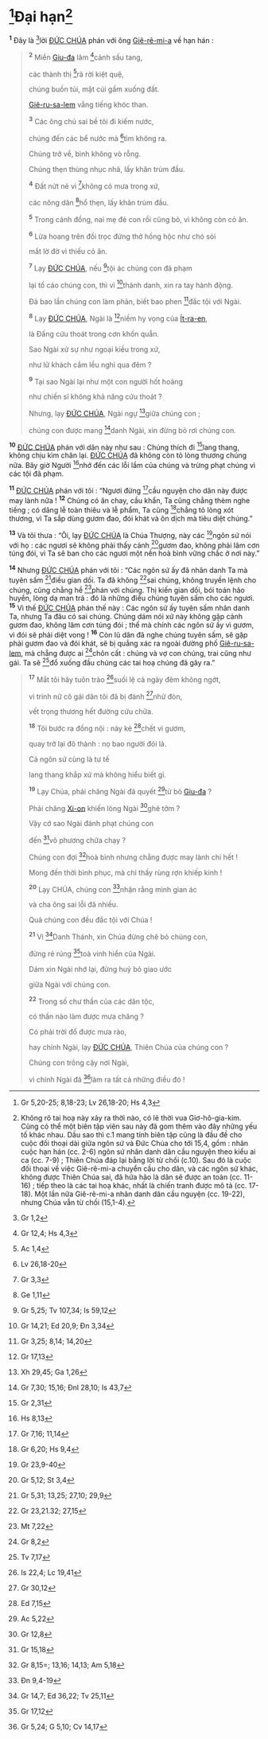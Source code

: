 # [^1@-dd8c592c-38cb-46ad-8c5d-dab249330d9b]Đại hạn[^1-dd8c592c-38cb-46ad-8c5d-dab249330d9b]
<sup><b>1</b></sup> Đây là [^2@-dd8c592c-38cb-46ad-8c5d-dab249330d9b]lời [ĐỨC CHÚA]() phán với ông [Giê-rê-mi-a]() về hạn hán :

> <sup><b>2</b></sup> Miền [Giu-đa]() lâm [^3@-dd8c592c-38cb-46ad-8c5d-dab249330d9b]cảnh sầu tang,
>
> các thành thị [^4@-dd8c592c-38cb-46ad-8c5d-dab249330d9b]rã rời kiệt quệ,
>
> chúng buồn tủi, mặt cúi gầm xuống đất.
>
> [Giê-ru-sa-lem]() vẳng tiếng khóc than.
>
> <sup><b>3</b></sup> Các ông chủ sai bề tôi đi kiếm nước,
>
> chúng đến các bể nước mà [^5@-dd8c592c-38cb-46ad-8c5d-dab249330d9b]tìm không ra.
>
> Chúng trở về, bình không vò rỗng.
>
> Chúng thẹn thùng nhục nhã, lấy khăn trùm đầu.
>
> <sup><b>4</b></sup> Đất nứt nẻ vì [^6@-dd8c592c-38cb-46ad-8c5d-dab249330d9b]không có mưa trong xứ,
>
> các nông dân [^7@-dd8c592c-38cb-46ad-8c5d-dab249330d9b]hổ thẹn, lấy khăn trùm đầu.
>
> <sup><b>5</b></sup> Trong cánh đồng, nai mẹ đẻ con rồi cũng bỏ, vì không còn cỏ ăn.
>
> <sup><b>6</b></sup> Lừa hoang trên đồi trọc đứng thở hồng hộc như chó sói
>
> mắt lờ đờ vì thiếu cỏ ăn.
>
> <sup><b>7</b></sup> Lạy [ĐỨC CHÚA](), nếu [^8@-dd8c592c-38cb-46ad-8c5d-dab249330d9b]tội ác chúng con đã phạm
>
> lại tố cáo chúng con, thì vì [^9@-dd8c592c-38cb-46ad-8c5d-dab249330d9b]thánh danh, xin ra tay hành động.
>
> Đã bao lần chúng con làm phản, biết bao phen [^10@-dd8c592c-38cb-46ad-8c5d-dab249330d9b]đắc tội với Ngài.
>
> <sup><b>8</b></sup> Lạy [ĐỨC CHÚA](), Ngài là [^11@-dd8c592c-38cb-46ad-8c5d-dab249330d9b]niềm hy vọng của [Ít-ra-en](),
>
> là Đấng cứu thoát trong cơn khốn quẫn.
>
> Sao Ngài xử sự như ngoại kiều trong xứ,
>
> như lữ khách cắm lều nghỉ qua đêm ?
>
> <sup><b>9</b></sup> Tại sao Ngài lại như một con người hốt hoảng
>
> như chiến sĩ không khả năng cứu thoát ?
>
> Nhưng, lạy [ĐỨC CHÚA](), Ngài ngự [^12@-dd8c592c-38cb-46ad-8c5d-dab249330d9b]giữa chúng con ;
>
> chúng con được mang [^13@-dd8c592c-38cb-46ad-8c5d-dab249330d9b]danh Ngài, xin đừng bỏ rơi chúng con.

<sup><b>10</b></sup> [ĐỨC CHÚA]() phán với dân này như sau : Chúng thích đi [^14@-dd8c592c-38cb-46ad-8c5d-dab249330d9b]lang thang, không chịu kìm chân lại. [ĐỨC CHÚA]() đã không còn tỏ lòng thương chúng nữa. Bây giờ Người [^15@-dd8c592c-38cb-46ad-8c5d-dab249330d9b]nhớ đến các lỗi lầm của chúng và trừng phạt chúng vì các tội đã phạm.

<sup><b>11</b></sup> [ĐỨC CHÚA]() phán với tôi : “Ngươi đừng [^16@-dd8c592c-38cb-46ad-8c5d-dab249330d9b]cầu nguyện cho dân này được may lành nữa ! <sup><b>12</b></sup> Chúng có ăn chay, cầu khẩn, Ta cũng chẳng thèm nghe tiếng ; có dâng lễ toàn thiêu và lễ phẩm, Ta cũng [^17@-dd8c592c-38cb-46ad-8c5d-dab249330d9b]chẳng tỏ lòng xót thương, vì Ta sắp dùng gươm đao, đói khát và ôn dịch mà tiêu diệt chúng.”

<sup><b>13</b></sup> Và tôi thưa : “Ôi, lạy [ĐỨC CHÚA]() là Chúa Thượng, này các [^18@-dd8c592c-38cb-46ad-8c5d-dab249330d9b]ngôn sứ nói với họ : các ngươi sẽ không phải thấy cảnh [^19@-dd8c592c-38cb-46ad-8c5d-dab249330d9b]gươm đao, không phải lâm cơn túng đói, vì Ta sẽ ban cho các ngươi một nền hoà bình vững chắc ở nơi này.”

<sup><b>14</b></sup> Nhưng [ĐỨC CHÚA]() phán với tôi : “Các ngôn sứ ấy đã nhân danh Ta mà tuyên sấm [^20@-dd8c592c-38cb-46ad-8c5d-dab249330d9b]điều gian dối. Ta đã không [^21@-dd8c592c-38cb-46ad-8c5d-dab249330d9b]sai chúng, không truyền lệnh cho chúng, cũng chẳng hề [^22@-dd8c592c-38cb-46ad-8c5d-dab249330d9b]phán với chúng. Thị kiến gian dối, bói toán hão huyền, lòng dạ man trá : đó là những điều chúng tuyên sấm cho các ngươi. <sup><b>15</b></sup> Vì thế [ĐỨC CHÚA]() phán thế này : Các ngôn sứ ấy tuyên sấm nhân danh Ta, nhưng Ta đâu có sai chúng. Chúng dám nói xứ này không gặp cảnh gươm đao, không lâm cơn túng đói ; thế mà chính các ngôn sứ ấy vì gươm, vì đói sẽ phải diệt vong ! <sup><b>16</b></sup> Còn lũ dân đã nghe chúng tuyên sấm, sẽ gặp phải gươm đao và đói khát, sẽ bị quẳng xác ra ngoài đường phố [Giê-ru-sa-lem](), mà chẳng được ai [^23@-dd8c592c-38cb-46ad-8c5d-dab249330d9b]chôn cất : chúng và vợ con chúng, trai cũng như gái. Ta sẽ [^24@-dd8c592c-38cb-46ad-8c5d-dab249330d9b]đổ xuống đầu chúng các tai hoạ chúng đã gây ra.”

> <sup><b>17</b></sup> Mắt tôi hãy tuôn trào [^25@-dd8c592c-38cb-46ad-8c5d-dab249330d9b]suối lệ cả ngày đêm không ngớt,
>
> vì trinh nữ cô gái dân tôi đã bị đánh [^26@-dd8c592c-38cb-46ad-8c5d-dab249330d9b]nhừ đòn,
>
> vết trọng thương hết đường cứu chữa.
>
> <sup><b>18</b></sup> Tôi bước ra đồng nội : này kẻ [^27@-dd8c592c-38cb-46ad-8c5d-dab249330d9b]chết vì gươm,
>
> quay trở lại đô thành : nọ bao người đói lả.
>
> Cả ngôn sứ cùng là tư tế
>
> lang thang khắp xứ mà không hiểu biết gì.
>
> <sup><b>19</b></sup> Lạy Chúa, phải chăng Ngài đã quyết [^28@-dd8c592c-38cb-46ad-8c5d-dab249330d9b]từ bỏ [Giu-đa]() ?
>
> Phải chăng [Xi-on]() khiến lòng Ngài [^29@-dd8c592c-38cb-46ad-8c5d-dab249330d9b]ghê tởm ?
>
> Vậy cớ sao Ngài đánh phạt chúng con
>
> đến [^30@-dd8c592c-38cb-46ad-8c5d-dab249330d9b]vô phương chữa chạy ?
>
> Chúng con đợi [^31@-dd8c592c-38cb-46ad-8c5d-dab249330d9b]hoà bình nhưng chẳng được may lành chi hết !
>
> Mong đến thời bình phục, mà chỉ thấy rùng rợn khiếp kinh !
>
> <sup><b>20</b></sup> Lạy CHÚA, chúng con [^32@-dd8c592c-38cb-46ad-8c5d-dab249330d9b]nhận rằng mình gian ác
>
> và cha ông sai lỗi đã nhiều.
>
> Quả chúng con đều đắc tội với Chúa !
>
> <sup><b>21</b></sup> Vì [^33@-dd8c592c-38cb-46ad-8c5d-dab249330d9b]Danh Thánh, xin Chúa đừng chê bỏ chúng con,
>
> đừng rẻ rúng [^34@-dd8c592c-38cb-46ad-8c5d-dab249330d9b]toà vinh hiển của Ngài.
>
> Dám xin Ngài nhớ lại, đừng huỷ bỏ giao ước
>
> giữa Ngài với chúng con.
>
> <sup><b>22</b></sup> Trong số chư thần của các dân tộc,
>
> có thần nào làm được mưa chăng ?
>
> Có phải trời đổ được mưa rào,
>
> hay chính Ngài, lạy [ĐỨC CHÚA](), Thiên Chúa của chúng con ?
>
> Chúng con trông cậy nơi Ngài,
>
> vì chính Ngài đã [^35@-dd8c592c-38cb-46ad-8c5d-dab249330d9b]làm ra tất cả những điều đó !

[^1-dd8c592c-38cb-46ad-8c5d-dab249330d9b]: Không rõ tai hoạ này xảy ra thời nào, có lẽ thời vua Giơ-hô-gia-kim. Cũng có thể một biên tập viên sau này đã gom thêm vào đây những yếu tố khác nhau. Dầu sao thì c.1 mang tính biên tập cũng là đầu đề cho cuộc đối thoại dài giữa ngôn sứ và Đức Chúa cho tới 15,4, gồm : nhân cuộc hạn hán (cc. 2-6) ngôn sứ nhân danh dân cầu nguyện theo kiểu ai ca (cc. 7-9) ; Thiên Chúa đáp lại bằng lời từ chối (c.10). Sau đó là cuộc đối thoại về việc Giê-rê-mi-a chuyển cầu cho dân, và các ngôn sứ khác, không được Thiên Chúa sai, đã hứa hão là dân sẽ được an toàn (cc. 11-16) ; tiếp theo là các tai hoạ khác, nhất là chiến tranh được mô tả (cc. 17-18). Một lần nữa Giê-rê-mi-a nhân danh dân cầu nguyện (cc. 19-22), nhưng Chúa vẫn từ chối (15,1-4).
[^1@-dd8c592c-38cb-46ad-8c5d-dab249330d9b]: Gr 5,20-25; 8,18-23; Lv 26,18-20; Hs 4,3
[^2@-dd8c592c-38cb-46ad-8c5d-dab249330d9b]: Gr 1,2
[^3@-dd8c592c-38cb-46ad-8c5d-dab249330d9b]: Gr 12,4; Hs 4,3
[^4@-dd8c592c-38cb-46ad-8c5d-dab249330d9b]: Ac 1,4
[^5@-dd8c592c-38cb-46ad-8c5d-dab249330d9b]: Lv 26,18-20
[^6@-dd8c592c-38cb-46ad-8c5d-dab249330d9b]: Gr 3,3
[^7@-dd8c592c-38cb-46ad-8c5d-dab249330d9b]: Ge 1,11
[^8@-dd8c592c-38cb-46ad-8c5d-dab249330d9b]: Gr 5,25; Tv 107,34; Is 59,12
[^9@-dd8c592c-38cb-46ad-8c5d-dab249330d9b]: Gr 14,21; Ed 20,9; Đn 3,34
[^10@-dd8c592c-38cb-46ad-8c5d-dab249330d9b]: Gr 3,25; 8,14; 14,20
[^11@-dd8c592c-38cb-46ad-8c5d-dab249330d9b]: Gr 17,13
[^12@-dd8c592c-38cb-46ad-8c5d-dab249330d9b]: Xh 29,45; Ga 1,26
[^13@-dd8c592c-38cb-46ad-8c5d-dab249330d9b]: Gr 7,30; 15,16; Đnl 28,10; Is 43,7
[^14@-dd8c592c-38cb-46ad-8c5d-dab249330d9b]: Gr 2,31
[^15@-dd8c592c-38cb-46ad-8c5d-dab249330d9b]: Hs 8,13
[^16@-dd8c592c-38cb-46ad-8c5d-dab249330d9b]: Gr 7,16; 11,14
[^17@-dd8c592c-38cb-46ad-8c5d-dab249330d9b]: Gr 6,20; Hs 9,4
[^18@-dd8c592c-38cb-46ad-8c5d-dab249330d9b]: Gr 23,9-40
[^19@-dd8c592c-38cb-46ad-8c5d-dab249330d9b]: Gr 5,12; St 3,4
[^20@-dd8c592c-38cb-46ad-8c5d-dab249330d9b]: Gr 5,31; 13,25; 27,10; 29,9
[^21@-dd8c592c-38cb-46ad-8c5d-dab249330d9b]: Gr 23,21.32; 27,15
[^22@-dd8c592c-38cb-46ad-8c5d-dab249330d9b]: Mt 7,22
[^23@-dd8c592c-38cb-46ad-8c5d-dab249330d9b]: Gr 8,2
[^24@-dd8c592c-38cb-46ad-8c5d-dab249330d9b]: Tv 7,17
[^25@-dd8c592c-38cb-46ad-8c5d-dab249330d9b]: Is 22,4; Lc 19,41
[^26@-dd8c592c-38cb-46ad-8c5d-dab249330d9b]: Gr 30,12
[^27@-dd8c592c-38cb-46ad-8c5d-dab249330d9b]: Ed 7,15
[^28@-dd8c592c-38cb-46ad-8c5d-dab249330d9b]: Ac 5,22
[^29@-dd8c592c-38cb-46ad-8c5d-dab249330d9b]: Gr 12,8
[^30@-dd8c592c-38cb-46ad-8c5d-dab249330d9b]: Gr 15,18
[^31@-dd8c592c-38cb-46ad-8c5d-dab249330d9b]: Gr 8,15=; 13,16; 14,13; Am 5,18
[^32@-dd8c592c-38cb-46ad-8c5d-dab249330d9b]: Đn 9,4-19
[^33@-dd8c592c-38cb-46ad-8c5d-dab249330d9b]: Gr 14,7; Ed 36,22; Tv 25,11
[^34@-dd8c592c-38cb-46ad-8c5d-dab249330d9b]: Gr 17,12
[^35@-dd8c592c-38cb-46ad-8c5d-dab249330d9b]: Gr 5,24; G 5,10; Cv 14,17